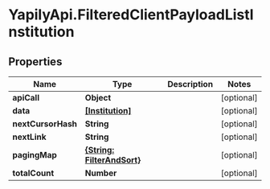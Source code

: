 # YapilyApi.FilteredClientPayloadListInstitution

## Properties

Name | Type | Description | Notes
------------ | ------------- | ------------- | -------------
**apiCall** | **Object** |  | [optional] 
**data** | [**[Institution]**](Institution.md) |  | [optional] 
**nextCursorHash** | **String** |  | [optional] 
**nextLink** | **String** |  | [optional] 
**pagingMap** | [**{String: FilterAndSort}**](FilterAndSort.md) |  | [optional] 
**totalCount** | **Number** |  | [optional] 


